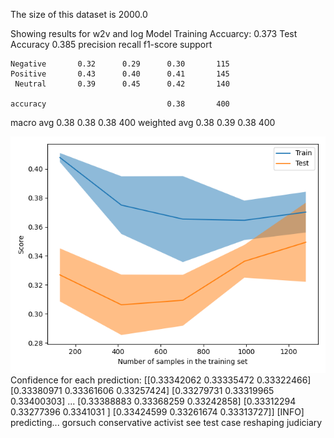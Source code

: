 The size of this dataset is 2000.0

Showing results for w2v and log Model
Training Accuarcy: 0.373
Test Accuracy 0.385
              precision    recall  f1-score   support

    Negative       0.32      0.29      0.30       115
    Positive       0.43      0.40      0.41       145
     Neutral       0.39      0.45      0.42       140

    accuracy                           0.38       400
   macro avg       0.38      0.38      0.38       400
weighted avg       0.38      0.39      0.38       400

![](../plots/plot_acc_20230820-1815.png)
Confidence for each prediction: [[0.33342062 0.33335472 0.33322466]
 [0.33380971 0.33361606 0.33257424]
 [0.33279731 0.33319965 0.33400303]
 ...
 [0.33388883 0.33368259 0.33242858]
 [0.33312294 0.33277396 0.3341031 ]
 [0.33424599 0.33261674 0.33313727]]
[INFO] predicting...
gorsuch conservative activist see test case reshaping judiciary
